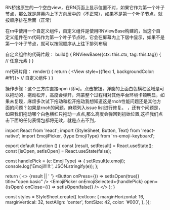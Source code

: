 RN桥接原生的一个空白view，在RN页面上显示位置不对，如果它作为第一个叶子节点，那么就是屏幕内上下方向居中的（不正常），如果不是第一个叶子节点，就按顺序排在后面（正常）

在rn中使用一个自定义组件，自定义组件是使用RNViewBase构建的，当这个自定义组件在rn代码作为第一个叶子节点时，它会在屏幕内上下居中显示，如果不是第一个叶子节点，就可以按照顺序从上往下排列布局

自定义组件的代码片段： build() {
  RNViewBase({ctx: this.ctx, tag: this.tag}) {
    // 任意元素
  }
}  

rn代码片段： render() {
  return (
    <View style={{flex: 1, backgroundColor: #fff}}>
      // 自定义组件
    </View>
  )
}


操作步骤：这个三方库直接npm i 即可。点击按钮，弹窗的上面白色横杠区域是可以拖动的，拖动松开，高度会弹开，鸿蒙整个过程相对其他平台环境卡顿明显，如果未复现，麻烦多次试下拖动和松开拖动我想知道这是rnoh性能问题还是其他方面的问题？如果是rnoh的问题，麻烦列入issue list进行修复。
，还有个问题是，如果我们拖动哪个白色横杠只拖动一点点,那么高度会弹回到初始位置,这样我们点击下面的任何表情包都将无效，就是点击不到，

import React from 'react';
import {StyleSheet, Button, Text} from 'react-native';
import EmojiPicker, {type EmojiType} from 'rn-emoji-keyboard';

export default function () {
  const [result, setResult] = React.useState<string>();
  const [isOpen, setIsOpen] = React.useState<boolean>(false);

  const handlePick = (e: EmojiType) => {
    setResult(e.emoji);
    console.log('Emoji!!!!!:', JSON.stringify(e));
  };

  return (
    <>
      <Text style={styles.textIcon}>{result || ' '}</Text>
      <Button onPress={() => setIsOpen(true)} title="open:basic" />
      <EmojiPicker
        onEmojiSelected={handlePick}
        open={isOpen}
        onClose={() => setIsOpen(false)}
      />
    </>
  );
}

const styles = StyleSheet.create({
  textIcon: {
    marginHorizontal: 16,
    marginVertical: 32,
    textAlign: 'center',
    fontSize: 42,
    color: '#000',
  },
});
